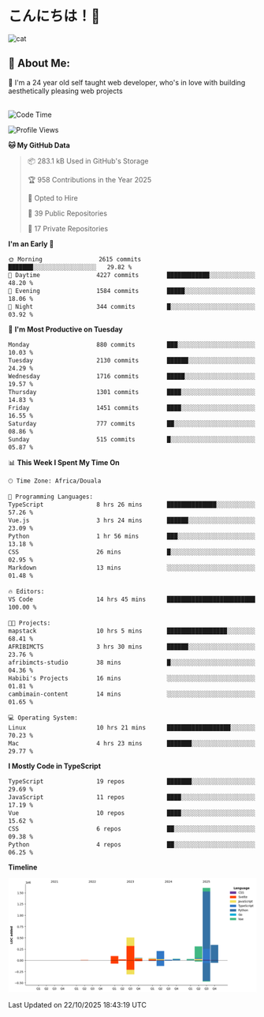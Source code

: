

# こんにちは！🙂  
![cat](https://github.com/michaelnji/michaelnji/assets/73862378/606e99e9-2c18-4853-8722-991e4af8eae6)

## 💫 About Me:
🙂 I'm a 24 year old self taught web developer, who's in love with building aesthetically pleasing web projects <br><br>

<!--START_SECTION:waka-->
![Code Time](http://img.shields.io/badge/Code%20Time-1%2C498%20hrs%2035%20mins-blue)

![Profile Views](http://img.shields.io/badge/Profile%20Views-0-blue)

**🐱 My GitHub Data** 

> 📦 283.1 kB Used in GitHub's Storage 
 > 
> 🏆 958 Contributions in the Year 2025
 > 
> 💼 Opted to Hire
 > 
> 📜 39 Public Repositories 
 > 
> 🔑 17 Private Repositories 
 > 
**I'm an Early 🐤** 

```text
🌞 Morning                2615 commits        ███████░░░░░░░░░░░░░░░░░░   29.82 % 
🌆 Daytime                4227 commits        ████████████░░░░░░░░░░░░░   48.20 % 
🌃 Evening                1584 commits        █████░░░░░░░░░░░░░░░░░░░░   18.06 % 
🌙 Night                  344 commits         █░░░░░░░░░░░░░░░░░░░░░░░░   03.92 % 
```
📅 **I'm Most Productive on Tuesday** 

```text
Monday                   880 commits         ███░░░░░░░░░░░░░░░░░░░░░░   10.03 % 
Tuesday                  2130 commits        ██████░░░░░░░░░░░░░░░░░░░   24.29 % 
Wednesday                1716 commits        █████░░░░░░░░░░░░░░░░░░░░   19.57 % 
Thursday                 1301 commits        ████░░░░░░░░░░░░░░░░░░░░░   14.83 % 
Friday                   1451 commits        ████░░░░░░░░░░░░░░░░░░░░░   16.55 % 
Saturday                 777 commits         ██░░░░░░░░░░░░░░░░░░░░░░░   08.86 % 
Sunday                   515 commits         █░░░░░░░░░░░░░░░░░░░░░░░░   05.87 % 
```


📊 **This Week I Spent My Time On** 

```text
🕑︎ Time Zone: Africa/Douala

💬 Programming Languages: 
TypeScript               8 hrs 26 mins       ██████████████░░░░░░░░░░░   57.26 % 
Vue.js                   3 hrs 24 mins       ██████░░░░░░░░░░░░░░░░░░░   23.09 % 
Python                   1 hr 56 mins        ███░░░░░░░░░░░░░░░░░░░░░░   13.18 % 
CSS                      26 mins             █░░░░░░░░░░░░░░░░░░░░░░░░   02.95 % 
Markdown                 13 mins             ░░░░░░░░░░░░░░░░░░░░░░░░░   01.48 % 

🔥 Editors: 
VS Code                  14 hrs 45 mins      █████████████████████████   100.00 % 

🐱‍💻 Projects: 
mapstack                 10 hrs 5 mins       █████████████████░░░░░░░░   68.41 % 
AFRIBIMCTS               3 hrs 30 mins       ██████░░░░░░░░░░░░░░░░░░░   23.76 % 
afribimcts-studio        38 mins             █░░░░░░░░░░░░░░░░░░░░░░░░   04.36 % 
Habibi's Projects        16 mins             ░░░░░░░░░░░░░░░░░░░░░░░░░   01.81 % 
cambimain-content        14 mins             ░░░░░░░░░░░░░░░░░░░░░░░░░   01.65 % 

💻 Operating System: 
Linux                    10 hrs 21 mins      ██████████████████░░░░░░░   70.23 % 
Mac                      4 hrs 23 mins       ███████░░░░░░░░░░░░░░░░░░   29.77 % 
```

**I Mostly Code in TypeScript** 

```text
TypeScript               19 repos            ███████░░░░░░░░░░░░░░░░░░   29.69 % 
JavaScript               11 repos            ████░░░░░░░░░░░░░░░░░░░░░   17.19 % 
Vue                      10 repos            ████░░░░░░░░░░░░░░░░░░░░░   15.62 % 
CSS                      6 repos             ██░░░░░░░░░░░░░░░░░░░░░░░   09.38 % 
Python                   4 repos             ██░░░░░░░░░░░░░░░░░░░░░░░   06.25 % 
```



**Timeline**

![Lines of Code chart](https://raw.githubusercontent.com/michaelnji/michaelnji/main/assets/bar_graph.png)


 Last Updated on 22/10/2025 18:43:19 UTC
<!--END_SECTION:waka-->
